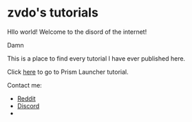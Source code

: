 # zvdo's tutorials

Hllo world! Welcome to the disord of the internet!

Damn

This is a place to find every tutorial I have ever published here.

Click [here](prismlauncher.md) to go to Prism Launcher tutorial.

Contact me:
* [Reddit](https://reddit.com/r/zvdo)
* [Discord](https://discordapp.com/channels/@me/780780903282245643/)
* 
